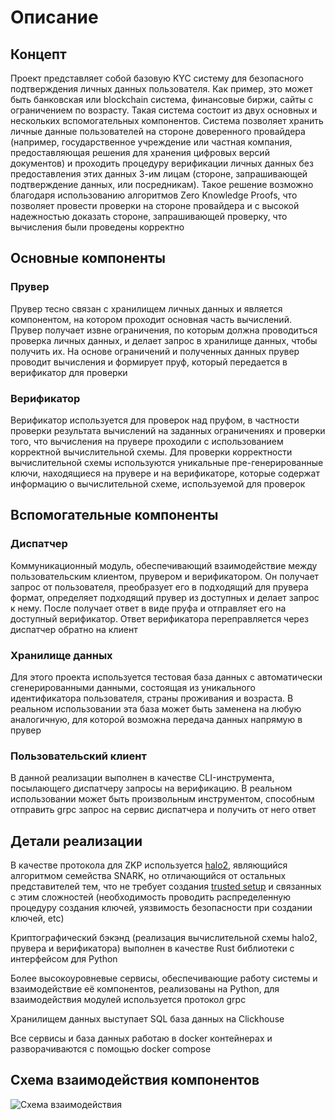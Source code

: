 # Описание

## Концепт

Проект представляет собой базовую KYC систему для безопасного подтверждения личных данных пользователя. Как пример, это может быть банковская или blockchain система, финансовые биржи, сайты с ограничением по возрасту. Такая система состоит из двух основных и нескольких вспомогательных компонентов. Система позволяет хранить личные данные пользователей на стороне доверенного провайдера (например, государственное учреждение или частная компания, предоставляющая решения для хранения цифровых версий документов) и проходить процедуру верификации личных данных без предоставления этих данных 3-им лицам (стороне, запрашивающей подтверждение данных, или посредникам). Такое решение возможно благодаря использованию алгоритмов Zero Knowledge Proofs, что позволяет провести проверки на стороне провайдера и с высокой надежностью доказать стороне, запрашивающей проверку, что вычисления были проведены корректно

## Основные компоненты

### Прувер

Прувер тесно связан с хранилищем личных данных и является компонентом, на котором проходит основная часть вычислений. Прувер получает извне ограничения, по которым должна проводиться проверка личных данных, и делает запрос в хранилище данных, чтобы получить их. На основе ограничений и полученных данных прувер проводит вычисления и формирует пруф, который передается в верификатор для проверки

### Верификатор

Верификатор используется для проверок над пруфом, в частности проверки результата вычислений на заданных ограничениях и проверки того, что вычисления на прувере проходили с использованием корректной вычислительной схемы. Для проверки корректности вычислительной схемы используются уникальные пре-генерированные ключи, находящиеся на прувере и на верификаторе, которые содержат информацию о вычислительной схеме, используемой для проверок

## Вспомогательные компоненты

### Диспатчер

Коммуникационный модуль, обеспечивающий взаимодействие между пользовательским клиентом, прувером и верификатором. Он получает запрос от пользователя, преобразует его в подходящий для прувера формат, определяет подходящий прувер из доступных и делает запрос к нему. После получает ответ в виде пруфа и отправляет его на доступный верификатор. Ответ верификатора переправляется через диспатчер обратно на клиент

### Хранилище данных

Для этого проекта используется тестовая база данных с автоматически сгенерированными данными, состоящая из уникального идентификатора пользователя, страны проживания и возраста. В реальном использовании эта база может быть заменена на любую аналогичную, для которой возможна передача данных напрямую в прувер

### Пользовательский клиент

В данной реализации выполнен в качестве CLI-инструмента, посылающего диспатчеру запросы на верификацию. В реальном использовании может быть произвольным инструментом, способным отправить grpc запрос на сервис диспатчера и получить от него ответ

## Детали реализации

В качестве протокола для ZKP используется [halo2](https://github.com/zcash/halo2), являющийся алгоритмом семейства SNARK, но отличающийся от остальных представителей тем, что не требует создания [trusted setup](https://vitalik.ca/general/2022/03/14/trustedsetup.html) и связанных с этим сложностей (необходимость проводить распределенную процедуру создания ключей, уязвимость безопасности при создании ключей, etc)

Криптографический бэкэнд (реализация вычислительной схемы halo2, прувера и верификатора) выполнен в качестве Rust библиотеки с интерфейсом для Python

Более высокоуровневые сервисы, обеспечивающие работу системы и взаимодействие её компонентов, реализованы на Python, для взаимодействия модулей используется протокол grpc

Хранилищем данных выступает SQL база данных на Clickhouse

Все сервисы и база данных работаю в docker контейнерах и разворачиваются с помощью docker compose

## Схема взаимодействия компонентов

![Схема взаимодействия](docs/scheme.png)
